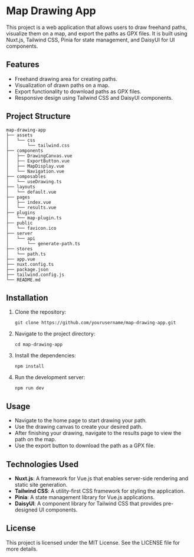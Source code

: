 # Map Drawing App

This project is a web application that allows users to draw freehand paths, visualize them on a map, and export the paths as GPX files. It is built using Nuxt.js, Tailwind CSS, Pinia for state management, and DaisyUI for UI components.

## Features

- Freehand drawing area for creating paths.
- Visualization of drawn paths on a map.
- Export functionality to download paths as GPX files.
- Responsive design using Tailwind CSS and DaisyUI components.

## Project Structure

```
map-drawing-app
├── assets
│   └── css
│       └── tailwind.css
├── components
│   ├── DrawingCanvas.vue
│   ├── ExportButton.vue
│   ├── MapDisplay.vue
│   └── Navigation.vue
├── composables
│   └── useDrawing.ts
├── layouts
│   └── default.vue
├── pages
│   ├── index.vue
│   └── results.vue
├── plugins
│   └── map-plugin.ts
├── public
│   └── favicon.ico
├── server
│   └── api
│       └── generate-path.ts
├── stores
│   └── path.ts
├── app.vue
├── nuxt.config.ts
├── package.json
├── tailwind.config.js
└── README.md
```

## Installation

1. Clone the repository:
   ```
   git clone https://github.com/yourusername/map-drawing-app.git
   ```

2. Navigate to the project directory:
   ```
   cd map-drawing-app
   ```

3. Install the dependencies:
   ```
   npm install
   ```

4. Run the development server:
   ```
   npm run dev
   ```

## Usage

- Navigate to the home page to start drawing your path.
- Use the drawing canvas to create your desired path.
- After finishing your drawing, navigate to the results page to view the path on the map.
- Use the export button to download the path as a GPX file.

## Technologies Used

- **Nuxt.js**: A framework for Vue.js that enables server-side rendering and static site generation.
- **Tailwind CSS**: A utility-first CSS framework for styling the application.
- **Pinia**: A state management library for Vue.js applications.
- **DaisyUI**: A component library for Tailwind CSS that provides pre-designed UI components.

## License

This project is licensed under the MIT License. See the LICENSE file for more details.